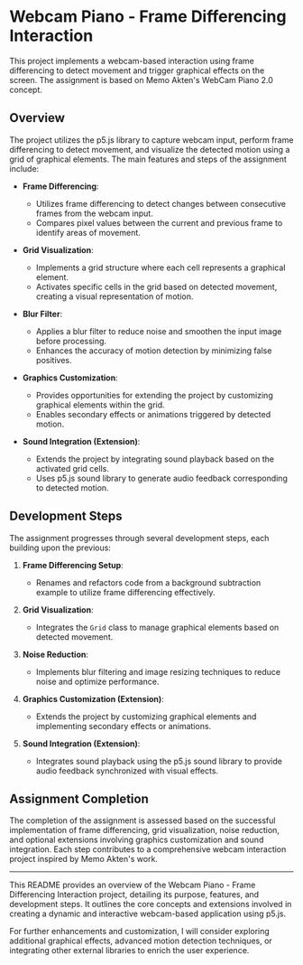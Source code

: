 # Webcam Piano - Frame Differencing Interaction

This project implements a webcam-based interaction using frame differencing to detect movement and trigger graphical effects on the screen. The assignment is based on Memo Akten's WebCam Piano 2.0 concept.

## Overview

The project utilizes the p5.js library to capture webcam input, perform frame differencing to detect movement, and visualize the detected motion using a grid of graphical elements. The main features and steps of the assignment include:

- **Frame Differencing**:
  - Utilizes frame differencing to detect changes between consecutive frames from the webcam input.
  - Compares pixel values between the current and previous frame to identify areas of movement.

- **Grid Visualization**:
  - Implements a grid structure where each cell represents a graphical element.
  - Activates specific cells in the grid based on detected movement, creating a visual representation of motion.

- **Blur Filter**:
  - Applies a blur filter to reduce noise and smoothen the input image before processing.
  - Enhances the accuracy of motion detection by minimizing false positives.

- **Graphics Customization**:
  - Provides opportunities for extending the project by customizing graphical elements within the grid.
  - Enables secondary effects or animations triggered by detected motion.

- **Sound Integration (Extension)**:
  - Extends the project by integrating sound playback based on the activated grid cells.
  - Uses p5.js sound library to generate audio feedback corresponding to detected motion.

## Development Steps

The assignment progresses through several development steps, each building upon the previous:

1. **Frame Differencing Setup**:
   - Renames and refactors code from a background subtraction example to utilize frame differencing effectively.

2. **Grid Visualization**:
   - Integrates the `Grid` class to manage graphical elements based on detected movement.

3. **Noise Reduction**:
   - Implements blur filtering and image resizing techniques to reduce noise and optimize performance.

4. **Graphics Customization (Extension)**:
   - Extends the project by customizing graphical elements and implementing secondary effects or animations.

5. **Sound Integration (Extension)**:
   - Integrates sound playback using the p5.js sound library to provide audio feedback synchronized with visual effects.

## Assignment Completion

The completion of the assignment is assessed based on the successful implementation of frame differencing, grid visualization, noise reduction, and optional extensions involving graphics customization and sound integration. Each step contributes to a comprehensive webcam interaction project inspired by Memo Akten's work.

---

This README provides an overview of the Webcam Piano - Frame Differencing Interaction project, detailing its purpose, features, and development steps. It outlines the core concepts and extensions involved in creating a dynamic and interactive webcam-based application using p5.js.

For further enhancements and customization, I will consider exploring additional graphical effects, advanced motion detection techniques, or integrating other external libraries to enrich the user experience.

